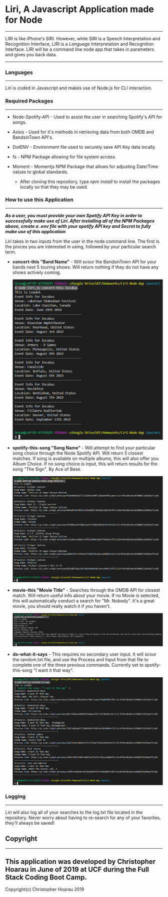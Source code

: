 # Liri, A Javascript Application made for Node
---

LIRI is like iPhone's SIRI. However, while SIRI is a Speech Interpretation and Recognition Interface, LIRI is a *Language* Interpretation and Recognition Interface. LIRI will be a command line node app that takes in parameters and gives you back data.

---

### Languages
---

Liri is coded in Javascript and makes use of Node.js for CLI interaction. 

### Required Packages
---

* Node-Spotify-API - Used to assist the user in searching Spotify's API for songs.
* Axios - Used for it's methods in retrieving data from both OMDB and BandsinTown API's.
* DotENV - Environment file used to securely save API Key data locally.
* fs - NPM Package allowing for file system access.
* Moment - Momentjs NPM Package that allows for adjusting Date/Time values to global standards.
  
    * After cloning this repository, type *npm install* to install the packages locally so that they may be used.
    
### How to use this Application
---

***As a user, you must provide your own Spotify API Key in order to successfully make use of Liri.
After installing all of the NPM Packages above, create a .env file with your spotify API key and Secret to fully make use of this application***

Liri takes in two inputs from the user in the node command line. The first is the proces you are interested in using, followed by your particular search term. 

* **concert-this "Band Name"** - Will scour the BandsinTown API for your bands next 5 touring shows. Will return nothing if they do not have any shows actively coming.
  
    ![BandsImage](/assets/images/concert.png)
  
* **spotify-this-song "Song Name"** - Will attempt to find your particular song choice through the Node Spotify API. Will return 5 closest matches. If song is available on multiple albums, this will also offer you Album Choice. If no song choice is input, this will return results for the song "The Sign", By Ace of Base.
  
    ![SpotifyImage](/assets/images/spotify.png)
  
* **movie-this "Movie Title"** - Searches through the OMDB API for closest match. Will return useful info about your movie. If no Movie is selected, this will automatically conduct a search for "Mr. Nobody". It's a great movie, you should really watch it if you haven't.
  
    ![MovieImage](/assets/images/movie.png)
    
* **do-what-it-says** - This requires no secondary user input. It will scour the random.txt file, and use the Process and Input from that file to complete one of the three previous commands. Currently set to spotify-this-song "I want it that way".

    ![doitImage](/assets/images/doit.png)

### Logging
---

Liri will also log all of your searches to the log.txt file located in the repository. Never worry about having to re-search for any of your favorites, they'll always be saved!

## Copyright
---
This application was developed by Christopher Hoarau in June of 2019 at UCF during the Full Stack Coding Boot Camp.
---
Copyright(c) Christopher Hoarau 2019


